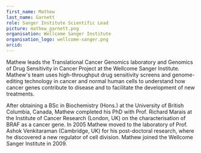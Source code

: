 ```yaml
---
first_name: Mathew
last_name: Garnett
role: Sanger Institute Scientific Lead
picture: mathew_garnett.png
organisation: Wellcome Sanger Institute
organisation_logo: wellcome-sanger.png
orcid: 
---
```


Mathew leads the Translational Cancer Genomics laboratory and Genomics of Drug Sensitivity in Cancer Project at the Wellcome Sanger Institute. Mathew's team uses high-throughput drug sensitivity screens and genome-editing technology in cancer and normal human cells to understand how cancer genes contribute to disease and to facilitate the development of new treatments. 

After obtaining a BSc in Biochemistry (Hons.) at the University of British Columbia, Canada, Mathew completed his PhD with Prof. Richard Marais at the Institute of Cancer Research (London, UK) on the characterisation of BRAF as a cancer gene. In 2005 Mathew moved to the laboratory of Prof. Ashok Venkitaraman (Cambridge, UK) for his post-doctoral research, where he discovered a new regulator of cell division. Mathew joined the Wellcome Sanger Institute in 2009.
